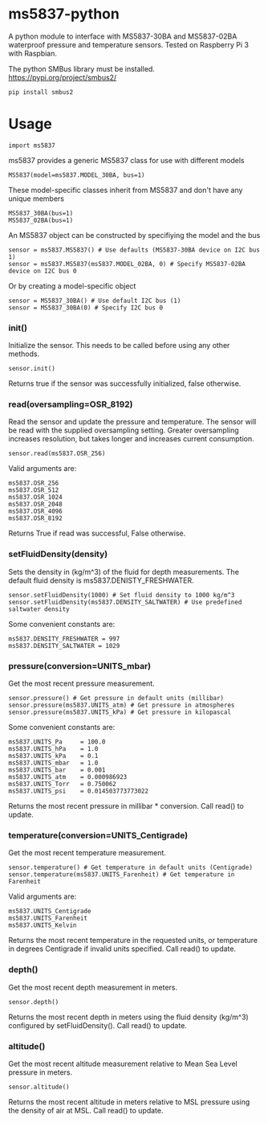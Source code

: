 # ms5837-python

A python module to interface with MS5837-30BA and MS5837-02BA waterproof pressure and temperature sensors. Tested on Raspberry Pi 3 with Raspbian.

The python SMBus library must be installed. https://pypi.org/project/smbus2/

	pip install smbus2

# Usage

	import ms5837

ms5837 provides a generic MS5837 class for use with different models

	MS5837(model=ms5837.MODEL_30BA, bus=1)

These model-specific classes inherit from MS5837 and don't have any unique members

	MS5837_30BA(bus=1)
	MS5837_02BA(bus=1)

An MS5837 object can be constructed by specifiying the model and the bus

	sensor = ms5837.MS5837() # Use defaults (MS5837-30BA device on I2C bus 1)
	sensor = ms5837.MS5837(ms5837.MODEL_02BA, 0) # Specify MS5837-02BA device on I2C bus 0

Or by creating a model-specific object

	sensor = MS5837_30BA() # Use default I2C bus (1)
	sensor = MS5837_30BA(0) # Specify I2C bus 0

### init()

Initialize the sensor. This needs to be called before using any other methods.

    sensor.init()

Returns true if the sensor was successfully initialized, false otherwise.

### read(oversampling=OSR_8192)

Read the sensor and update the pressure and temperature. The sensor will be read with the supplied oversampling setting. Greater oversampling increases resolution, but takes longer and increases current consumption.

    sensor.read(ms5837.OSR_256)

Valid arguments are:

    ms5837.OSR_256
    ms5837.OSR_512
    ms5837.OSR_1024
    ms5837.OSR_2048
    ms5837.OSR_4096
    ms5837.OSR_8192
        
Returns True if read was successful, False otherwise.

### setFluidDensity(density)

Sets the density in (kg/m^3) of the fluid for depth measurements. The default fluid density is ms5837.DENISTY_FRESHWATER.

	sensor.setFluidDensity(1000) # Set fluid density to 1000 kg/m^3
	sensor.setFluidDensity(ms5837.DENSITY_SALTWATER) # Use predefined saltwater density

Some convenient constants are:

	ms5837.DENSITY_FRESHWATER = 997
	ms5837.DENSITY_SALTWATER = 1029

### pressure(conversion=UNITS_mbar)

Get the most recent pressure measurement.

	sensor.pressure() # Get pressure in default units (millibar)
	sensor.pressure(ms5837.UNITS_atm) # Get pressure in atmospheres
	sensor.pressure(ms5837.UNITS_kPa) # Get pressure in kilopascal

Some convenient constants are:

	ms5837.UNITS_Pa     = 100.0
	ms5837.UNITS_hPa    = 1.0
	ms5837.UNITS_kPa    = 0.1
	ms5837.UNITS_mbar   = 1.0
	ms5837.UNITS_bar    = 0.001
	ms5837.UNITS_atm    = 0.000986923
	ms5837.UNITS_Torr   = 0.750062
	ms5837.UNITS_psi    = 0.014503773773022

Returns the most recent pressure in millibar * conversion. Call read() to update.

### temperature(conversion=UNITS_Centigrade)

Get the most recent temperature measurement.

	sensor.temperature() # Get temperature in default units (Centigrade)
	sensor.temperature(ms5837.UNITS_Farenheit) # Get temperature in Farenheit

Valid arguments are:

	ms5837.UNITS_Centigrade
	ms5837.UNITS_Farenheit
	ms5837.UNITS_Kelvin

Returns the most recent temperature in the requested units, or temperature in degrees Centigrade if invalid units specified. Call read() to update.

### depth()

Get the most recent depth measurement in meters.

	sensor.depth()

Returns the most recent depth in meters using the fluid density (kg/m^3) configured by setFluidDensity(). Call read() to update.

### altitude()

Get the most recent altitude measurement relative to Mean Sea Level pressure in meters.

	sensor.altitude()

Returns the most recent altitude in meters relative to MSL pressure using the density of air at MSL. Call read() to update.

